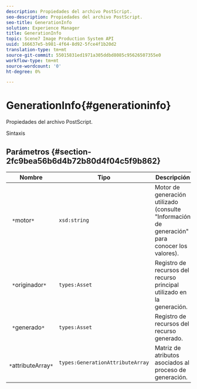 ```yaml
---
description: Propiedades del archivo PostScript.
seo-description: Propiedades del archivo PostScript.
seo-title: GenerationInfo
solution: Experience Manager
title: GenerationInfo
topic: Scene7 Image Production System API
uuid: 166637e5-b981-4f64-8d92-5fce4f1b20d2
translation-type: tm+mt
source-git-commit: 55015831ed1971a305ddbd8085c95626507355e0
workflow-type: tm+mt
source-wordcount: '0'
ht-degree: 0%

---
```



# GenerationInfo{#generationinfo}

Propiedades del archivo PostScript.

Sintaxis

## Parámetros {#section-2fc9bea56b6d4b72b80d4f04c5f9b862}

| Nombre | Tipo | Descripción |
|---|---|---|
| ` *`motor`*` | `xsd:string` | Motor de generación utilizado (consulte &quot;Información de generación&quot; para conocer los valores). |
| ` *`originador`*` | `types:Asset` | Registro de recursos del recurso principal utilizado en la generación. |
| ` *`generado`*` | `types:Asset` | Registro de recursos del recurso generado. |
| ` *`attributeArray`*` | `types:GenerationAttributeArray` | Matriz de atributos asociados al proceso de generación. |

